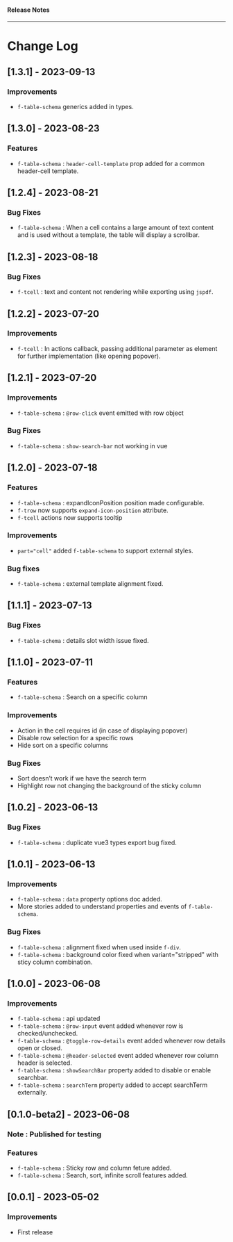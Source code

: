 <h4 class="margin-btm-8">Release Notes</h4>
<hr class="margin-btm-32" />

# Change Log

## [1.3.1] - 2023-09-13

### Improvements

- `f-table-schema` generics added in types.

## [1.3.0] - 2023-08-23

### Features

- `f-table-schema` : `header-cell-template` prop added for a common header-cell template.

## [1.2.4] - 2023-08-21

### Bug Fixes

- `f-table-schema` : When a cell contains a large amount of text content and is used without a template, the table will display a scrollbar.

## [1.2.3] - 2023-08-18

### Bug Fixes

- `f-tcell` : text and content not rendering while exporting using `jspdf`.

## [1.2.2] - 2023-07-20

### Improvements

- `f-tcell` : In actions callback, passing additional parameter as element for further implementation (like opening popover).

## [1.2.1] - 2023-07-20

### Improvements

- `f-table-schema` : `@row-click` event emitted with row object

### Bug Fixes

- `f-table-schema` : `show-search-bar` not working in vue

## [1.2.0] - 2023-07-18

### Features

- `f-table-schema` : expandIconPosition position made configurable.
- `f-trow` now supports `expand-icon-position` attribute.
- `f-tcell` actions now supports tooltip

### Improvements

- `part="cell"` added `f-table-schema` to support external styles.

### Bug fixes

- `f-table-schema` : external template alignment fixed.

## [1.1.1] - 2023-07-13

### Bug Fixes

- `f-table-schema` : details slot width issue fixed.

## [1.1.0] - 2023-07-11

### Features

- `f-table-schema` : Search on a specific column

### Improvements

- Action in the cell requires id (in case of displaying popover)
- Disable row selection for a specific rows
- Hide sort on a specific columns

### Bug Fixes

- Sort doesn’t work if we have the search term
- Highlight row not changing the background of the sticky column

## [1.0.2] - 2023-06-13

### Bug Fixes

- `f-table-schema` : duplicate vue3 types export bug fixed.

## [1.0.1] - 2023-06-13

### Improvements

- `f-table-schema` : `data` property options doc added.
- More stories added to understand properties and events of `f-table-schema`.

### Bug Fixes

- `f-table-schema` : alignment fixed when used inside `f-div`.
- `f-table-schema` : background color fixed when variant="stripped" with sticy column combination.

## [1.0.0] - 2023-06-08

### Improvements

- `f-table-schema` : api updated
- `f-table-schema` : `@row-input` event added whenever row is checked/unchecked.
- `f-table-schema` : `@toggle-row-details` event added whenever row details open or closed.
- `f-table-schema` : `@header-selected` event added whenever row column header is selected.
- `f-table-schema` : `showSearchBar` property added to disable or enable searchbar.
- `f-table-schema` : `searchTerm` property added to accept searchTerm externally.

## [0.1.0-beta2] - 2023-06-08

### Note : Published for testing

### Features

- `f-table-schema` : Sticky row and column feture added.
- `f-table-schema` : Search, sort, infinite scroll features added.

## [0.0.1] - 2023-05-02

### Improvements

- First release
